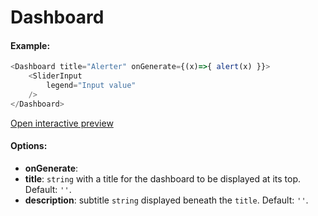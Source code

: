 # Dashboard

#### Example:

``` js
<Dashboard title="Alerter" onGenerate={(x)=>{ alert(x) }}>
    <SliderInput
        legend="Input value"
    />
</Dashboard>
```

[Open interactive preview](https://isle.heinz.cmu.edu/components/dashboard/)

#### Options:

* __onGenerate__:
* __title__: `string` with a title for the dashboard to be displayed at its top. Default: `''`.
* __description__: subtitle `string` displayed beneath the `title`. Default: `''`.
